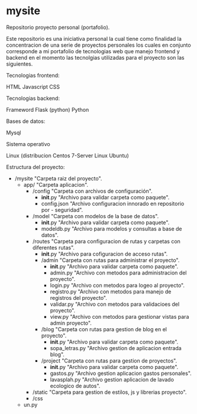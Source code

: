 # mysite

Repositorio proyecto personal (portafolio).

Este repositorio es una iniciativa personal la cual tiene como finalidad la concentracion de una serie de proyectos personales los cuales en conjunto corresponde a mi portafolio de tecnologias web que manejo  frontend y backend en el momento las tecnolgias utilizadas para el proyecto son las siguientes.

Tecnologias frontend:

HTML
Javascript
CSS

Tecnologias backend:

Frameword Flask (python)
Python

Bases de datos:

Mysql

Sistema operativo 

Linux (distribucion Centos 7-Server Linux Ubuntu)

Estructura del proyecto:

* /mysite  "Carpeta raiz del proyecto".  
    * app/                         "Carpeta aplicacion". 
        * /config                  "Carpeta con archivos de configuración".
            - __init__.py          "Archivo para validar carpeta como paquete".
            - config.json          "Archivo  configuracion innorado en repositorio por - seguridad".
        - /model                   "Carpeta con modelos de la base de datos".
            - __init__.py          "Archivo para validar carpeta como paquete".
            - modeldb.py           "Archivo para modelos y consultas a base de datos".
        - /routes                  "Carpeta para configuracion de rutas y carpetas con diferentes rutas".
            - __init__.py          "Archivo para cofiguracion de acceso rutas".
            - /admin               "Carpeta con rutas para administrar el proyecto".
                - __init__.py     "Archivo para validar carpeta como paquete".
                - admin.py        "Archivo con metodos para administracion del proyecto".
                - login.py        "Archivo con metodos para logeo al proyecto".
                - registro.py     "Archivo con metodos para manejo de registros del proyecto".
                - validar.py      "Archivo con metodos para validacioes del proyecto".
                - view.py         "Archivo con metodos para gestionar vistas para admin proyecto".
            - /blog               "Carpeta con rutas para gestion de blog en el proyecto".
                - __init__.py     "Archivo para validar carpeta como paquete".
                - sopa_letras.py  "Archivo gestion de aplicacion entrada blog".
            - /project             "Carpeta con rutas para gestion de proyectos".
                - __init__.py      "Archivo para validar carpeta como paquete".
                - gastos.py        "Archivo gestion aplicacion gastos personales".
                - lavasplah.py     "Archivo gestion aplicacion de lavado ecologico de autos".
        - /static                  "Carpeta para gestion de estilos, js y librerias proyecto".
        - /css
    - un.py 
